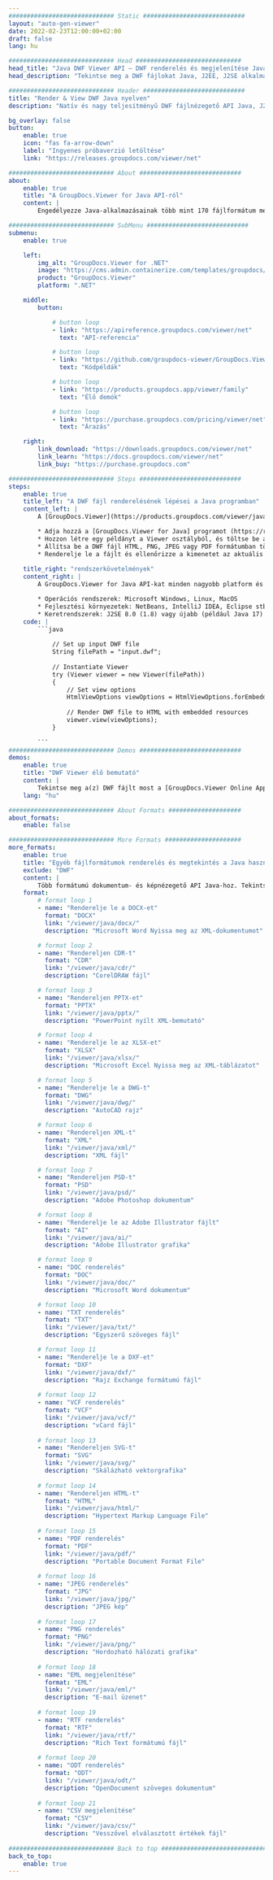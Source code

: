 ```yaml
---
############################# Static ############################
layout: "auto-gen-viewer"
date: 2022-02-23T12:00:00+02:00
draft: false
lang: hu

############################# Head #############################
head_title: "Java DWF Viewer API – DWF renderelés és megjelenítése Java alkalmazásokban"
head_description: "Tekintse meg a DWF fájlokat Java, J2EE, J2SE alkalmazásokban. Támogatja a 170+ dokumentum- és képfájlformátum megtekintését HTML, PDF vagy kép módban, fejlett funkciókkal a dokumentummegtekintési beállítások kezeléséhez."

############################# Header ############################
title: "Render & View DWF Java nyelven" 
description: "Natív és nagy teljesítményű DWF fájlnézegető API Java, J2EE és J2SE alapú alkalmazásokhoz, amely számos további funkciót támogat a kimeneti dokumentumformátum megjelenésének testreszabásához." 

bg_overlay: false
button:
    enable: true
    icon: "fas fa-arrow-down"
    label: "Ingyenes próbaverzió letöltése"
    link: "https://releases.groupdocs.com/viewer/net"

############################# About ############################
about:
    enable: true
    title: "A GroupDocs.Viewer for Java API-ról" 
    content: |
        Engedélyezze Java-alkalmazásainak több mint 170 fájlformátum megjelenítését HTML, PDF vagy kép módban a GroupDocs.Viewer for Java API-k segítségével további szoftver telepítése nélkül; például a Microsoft Office, az Apache Open Office, az Adobe Acrobat Reader stb. gyors és legjobb minőségű renderelés.

############################# SubMenu ############################
submenu:
    enable: true

    left:
        img_alt: "GroupDocs.Viewer for .NET"
        image: "https://cms.admin.containerize.com/templates/groupdocs/images/product-logos/90x90-noborder/groupdocs-viewer-net.png"
        product: "GroupDocs.Viewer"
        platform: ".NET"

    middle:
        button:

            # button loop
            - link: "https://apireference.groupdocs.com/viewer/net"
              text: "API-referencia"

            # button loop
            - link: "https://github.com/groupdocs-viewer/GroupDocs.Viewer-for-.NET"
              text: "Kódpéldák"

            # button loop
            - link: "https://products.groupdocs.app/viewer/family"
              text: "Élő demók"

            # button loop
            - link: "https://purchase.groupdocs.com/pricing/viewer/net"
              text: "Árazás"

    right:
        link_download: "https://downloads.groupdocs.com/viewer/net"
        link_learn: "https://docs.groupdocs.com/viewer/net"
        link_buy: "https://purchase.groupdocs.com"

############################# Steps ############################
steps:
    enable: true
    title_left: "A DWF fájl renderelésének lépései a Java programban" 
    content_left: |
        A [GroupDocs.Viewer](https://products.groupdocs.com/viewer/java/) segítségével néhány lépésben megjelenítheti a DWF fájlt HTML, JPEG, PNG vagy PDF formátumban.

        * Adja hozzá a [GroupDocs.Viewer for Java] programot (https://releases.groupdocs.com/viewer/java/) projektje függőségeként. 
        * Hozzon létre egy példányt a Viewer osztályból, és töltse be a DWF fájlt a teljes elérési úttal. 
        * Állítsa be a DWF fájl HTML, PNG, JPEG vagy PDF formátumban történő megjelenítését. 
        * Renderelje le a fájlt és ellenőrizze a kimenetet az aktuális könyvtárban. 
        
    title_right: "rendszerkövetelmények" 
    content_right: |
        A GroupDocs.Viewer for Java API-kat minden nagyobb platform és operációs rendszer támogatja. Mielőtt végrehajtaná az alábbi kódot, győződjön meg arról, hogy a következő előfeltételek telepítve vannak a rendszeren.

        * Operációs rendszerek: Microsoft Windows, Linux, MacOS 
        * Fejlesztési környezetek: NetBeans, IntelliJ IDEA, Eclipse stb. 
        * Keretrendszerek: J2SE 8.0 (1.8) vagy újabb (például Java 17) 
    code: |
        ```java
                        
            // Set up input DWF file
            String filePath = "input.dwf";
        
            // Instantiate Viewer
            try (Viewer viewer = new Viewer(filePath))
            {
            	// Set view options 
            	HtmlViewOptions viewOptions = HtmlViewOptions.forEmbeddedResources();
                    
            	// Render DWF file to HTML with embedded resources
            	viewer.view(viewOptions);
            }
             
        ```
############################# Demos ############################
demos:
    enable: true
    title: "DWF Viewer élő bemutató"
    content: |
        Tekintse meg a(z) DWF fájlt most a [GroupDocs.Viewer Online Apps](https://products.groupdocs.app/viewer/dwf) webhelyen.
    lang: "hu"

############################# About Formats ####################
about_formats:
    enable: false

############################# More Formats #####################
more_formats:
    enable: true
    title: "Egyéb fájlformátumok renderelés és megtekintés a Java használatával"
    exclude: "DWF"
    content: |
        Több formátumú dokumentum- és képnézegető API Java-hoz. Tekintse meg néhány népszerű fájlformátumot alább külső megjelenítők nélkül.
    format: 
        # format loop 1
        - name: "Renderelje le a DOCX-et"
          format: "DOCX"
          link: "/viewer/java/docx/"
          description: "Microsoft Word Nyissa meg az XML-dokumentumot" 

        # format loop 2
        - name: "Rendereljen CDR-t" 
          format: "CDR"
          link: "/viewer/java/cdr/"
          description: "CorelDRAW fájl" 

        # format loop 3
        - name: "Rendereljen PPTX-et"
          format: "PPTX"
          link: "/viewer/java/pptx/"
          description: "PowerPoint nyílt XML-bemutató" 

        # format loop 4
        - name: "Renderelje le az XLSX-et"
          format: "XLSX"
          link: "/viewer/java/xlsx/"
          description: "Microsoft Excel Nyissa meg az XML-táblázatot" 

        # format loop 5
        - name: "Renderelje le a DWG-t"
          format: "DWG"
          link: "/viewer/java/dwg/"
          description: "AutoCAD rajz"

        # format loop 6
        - name: "Rendereljen XML-t"
          format: "XML"
          link: "/viewer/java/xml/"
          description: "XML fájl"

        # format loop 7
        - name: "Rendereljen PSD-t"
          format: "PSD"
          link: "/viewer/java/psd/"
          description: "Adobe Photoshop dokumentum"

        # format loop 8
        - name: "Renderelje le az Adobe Illustrator fájlt"
          format: "AI"
          link: "/viewer/java/ai/"
          description: "Adobe Illustrator grafika"

        # format loop 9
        - name: "DOC renderelés"
          format: "DOC"
          link: "/viewer/java/doc/"
          description: "Microsoft Word dokumentum" 

        # format loop 10
        - name: "TXT renderelés" 
          format: "TXT"
          link: "/viewer/java/txt/"
          description: "Egyszerű szöveges fájl" 

        # format loop 11
        - name: "Renderelje le a DXF-et" 
          format: "DXF"
          link: "/viewer/java/dxf/"
          description: "Rajz Exchange formátumú fájl"  
          
        # format loop 12
        - name: "VCF renderelés"
          format: "VCF"
          link: "/viewer/java/vcf/"
          description: "vCard fájl"  
              
        # format loop 13
        - name: "Rendereljen SVG-t"
          format: "SVG"
          link: "/viewer/java/svg/"
          description: "Skálázható vektorgrafika" 
          
        # format loop 14
        - name: "Rendereljen HTML-t"
          format: "HTML"
          link: "/viewer/java/html/"
          description: "Hypertext Markup Language File" 
          
        # format loop 15
        - name: "PDF renderelés"
          format: "PDF"
          link: "/viewer/java/pdf/"
          description: "Portable Document Format File"
          
        # format loop 16
        - name: "JPEG renderelés"
          format: "JPG"
          link: "/viewer/java/jpg/"
          description: "JPEG kép"
          
        # format loop 17
        - name: "PNG renderelés"
          format: "PNG"
          link: "/viewer/java/png/"
          description: "Hordozható hálózati grafika" 
          
        # format loop 18
        - name: "EML megjelenítése"
          format: "EML"
          link: "/viewer/java/eml/"
          description: "E-mail üzenet" 
          
        # format loop 19
        - name: "RTF renderelés"
          format: "RTF"
          link: "/viewer/java/rtf/"
          description: "Rich Text formátumú fájl" 
          
        # format loop 20
        - name: "ODT renderelés"
          format: "ODT"
          link: "/viewer/java/odt/"
          description: "OpenDocument szöveges dokumentum" 
          
        # format loop 21
        - name: "CSV megjelenítése"
          format: "CSV"
          link: "/viewer/java/csv/"
          description: "Vesszővel elválasztott értékek fájl" 
          
############################# Back to top ###############################
back_to_top:
    enable: true
---
```

